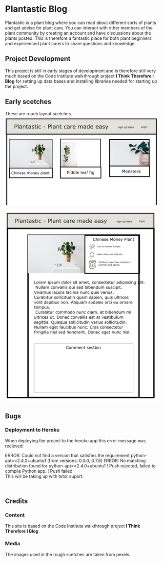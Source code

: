 # Plantastic Blog
Plantastic is a plant blog where you can read about different sorts of plants and get advise for plant care. You can interact with other members of the plant community by creating an account and have discussions about the plants posted. This is therefore a fantastic place for both plant beginners and experienced plant carers to share questions and knowledge.

## Project Development
This project is still in early stages of development and is therefore still very much based on the Code Institute walkthrough project **I Think Therefore I Blog** for setting up data bases and installing libraries needed for starting up the project.

## Early scetches
These are rouch layout scetches.
![Image of home page](media/images-readme/rough-scetch-home.PNG)

![Image of blog post](media/images-readme/blog-post.PNG)

## Bugs
### Deployment to Heroku
When deploying the project to the heroku app this error message was recieved:

ERROR: Could not find a version that satisfies the requirement python-apt==2.4.0+ubuntu1 (from versions: 0.0.0, 0.7.8)
       ERROR: No matching distribution found for python-apt==2.4.0+ubuntu1
 !     Push rejected, failed to compile Python app.
 !     Push failed
<br>
 This will be taking up with tutor suport.

<br>

## Credits
### Content
This site is based on the Code Institute walkthrough project **I Think Therefore I Blog**
### Media
The images used in the rough scetches are taken from pexels.